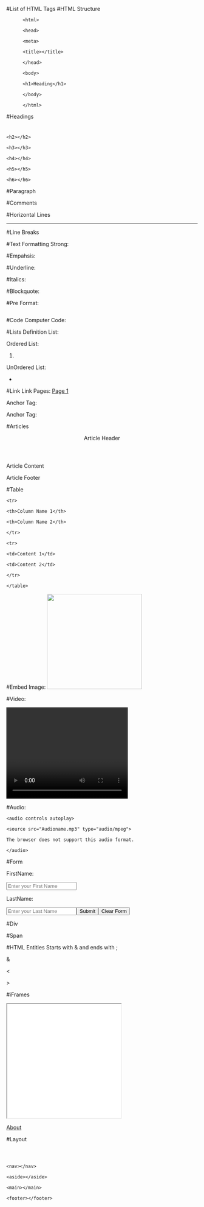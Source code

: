#List of HTML Tags
#HTML Structure
          <!DOCTYPE html>

          <html>            

          <head>                

          <meta>

          <title></title>

          </head>

          <body>                

          <h1>Heading</h1>

          </body>

          </html>

#Headings
    <h1></h1>

    <h2></h2>

    <h3></h3>

    <h4></h4>
  
    <h5></h5>

    <h6></h6>

#Paragraph
  <p></p>

#Comments
  <!-- This is the Comments -->

#Horizontal Lines
  <hr>       

#Line Breaks
  <br>       

#Text Formatting
  Strong: <strong></strong>

#Empahsis: <em></em>

#Underline: <u></u>

#Italics: <i></i>

#Blockquote: <blockquote></blockquote>

#Pre
  Format: <pre></pre>   

#Code
  Computer Code: <code></code>   

#Lists
  Definition List: <dl><dt></dt><dd></dd></dl>

  Ordered List: <ol><li></li></ol>

  UnOrdered List: <ul><li></li></ul>

#Link
  Link Pages: <a href="page.html">Page 1</a>     

  Anchor Tag: <a name="top"></a>

  Anchor Tag: <a href="#top"></a>

#Articles
  <section>        

  <article>            

  <header>Article Header</header>

  <p>Article Content</p>

  <footer>Article Footer</footer>

  </article>

  </section>

#Table
    <table>        

    <tr>            

    <th>Column Name 1</th>

    <th>Column Name 2</th>

    </tr>

    <tr>            

    <td>Content 1</td>

    <td>Content 2</td>

    </tr>

    </table>

#Embed
  Image: <img src="imagename.jpg" width = "250px" height="250px" />

#Video:

  <video width="320" height="240" controls>            

  <source src="videoname.mp4" type="video/mp4">Having issue with the Video?

  </video>

#Audio:

    <audio controls autoplay>            

    <source src="Audioname.mp3" type="audio/mpeg">

    The browser does not support this audio format.

    </audio>

#Form
  <form method="get" action="results.html">        

  <label for="FirstName">FirstName: </label>

  <input type="text" name="FirstName" placeholder="Enter your First Name" id="FirstName"/>

  <label for="LastName">LastName: </label>

  <input type="text" name="LastName" placeholder="Enter your Last Name" id="LastName"/>

  <input type="submit" />

  <input type="reset" value="Clear Form"/>

  </form>

#Div
  <div></div>

#Span
  <span></span>

#HTML Entities
  Starts with & and ends with ;        

  &amp;

  &lt;

  &gt;

#iFrames
  <iframe src="page2.html" height="300" name="content-frame"></iframe>

  <a href="About.html" target="content-frame">About</a>

#Layout
    <header></header>

    <nav></nav>

    <aside></aside>

    <main></main>

    <footer></footer>   
